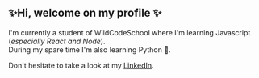 ## ✨Hi, welcome on my profile ✨ 
  
I'm currently a student of WildCodeSchool where I'm learning Javascript (*especially React and Node*).  
During my spare time I'm also learning Python :snake:.

Don't hesitate to take a look at my [LinkedIn](https://www.linkedin.com/in/trad-aidoud/).

<!--
**Tradou/Tradou** is a ✨ _special_ ✨ repository because its `README.md` (this file) appears on your GitHub profile.

Here are some ideas to get you started:

- 🔭 I’m currently working on ...
- 🌱 I’m currently learning ...
- 👯 I’m looking to collaborate on ...
- 🤔 I’m looking for help with ...
- 💬 Ask me about ...
- 📫 How to reach me: ...
- 😄 Pronouns: ...
- ⚡ Fun fact: ...
-->
